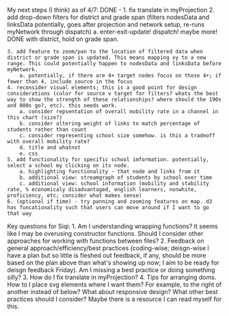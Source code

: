 My next steps (I think) as of 4/7:
    DONE - 1. fix translate in myProjection
    2. add drop-down filters for district and grade span (filters nodesData and linksData potentially, goes after projection and network setup, re-runs myNetwork through dispatch)
        a. enter-exit-update! dispatch! maybe more!
    DONE with district, hold on grade span.
        
        
    3. add feature to zoom/pan to the location of filtered data when district or grade span is updated. This means mapping xy to a new range. This could potentially happen to nodesData and linksData before myNetwork.
        a. potentially, if there are 4+ target nodes focus on those 4+; if fewer than 4, include source in the focus
    4. reconsider visual elements; this is a good point for design considerations (color for source v target for filters? whats the best way to show the strength of these relationships? where should the 190s and 000s go?, etc). this needs work.
        a. consider repsentation of overall mobility rate in a channel in this chart (size?)
        b. consider altering weight of links to match percentage of students rather than count
        c. consider representing school size somehow. is this a tradeoff with overall mobility rate?
        d. title and whatnot
        e. css
    5. add functionality for specific school imformation. potentially, select a school my clicking on its node.
        a. highlighting functionality - that node and links from it
        b. additional view: streamgraph of students by school over time
        c. additional view: school information (mobility and stability rate, % economicaly disadvantaged, english learners, nonwhite, proficiency, etc; consider what makes sense)
    6. (optional if time) - try panning and zooming features on map. d3 has funcationality such that users can move around if I want to go that way


Key questions for Siqi:
    1. Am I understanding wrapping functions? It seems like I may be overusing constructor functions. Should I consider other approaches for working with functions between files?
    2. Feedback on general approach/efficiency/best practices (coding-wise; deisgn-wise I have a plan but so little is fleshed out feedback, if any, should be more based on the plan above than what's showing up now; I aim to be ready for deisgn feedback Friday). Am I missing a best practice or doing something silly?
    3. How do I fix translate in myProjection?
    4. Tips for arranging doms. How to I place svg elements where I want them? For example, to the right of another instead of below? What about responsive design? What other best practices should I consider? Maybe there is a resource I can read myself for this.
    
    